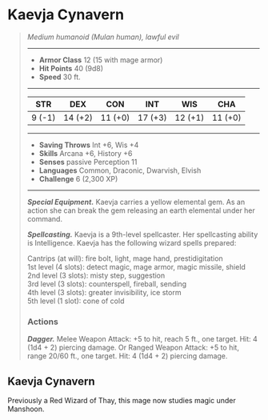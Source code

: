 # Kaevja Cynavern
>*Medium humanoid (Mulan human), lawful evil*
>___
>- **Armor Class** 12 (15 with mage armor)
>- **Hit Points** 40 (9d8)
>- **Speed** 30 ft.
>___
>|STR|DEX|CON|INT|WIS|CHA|
>|:---:|:---:|:---:|:---:|:---:|:---:|
>|9 (-1)|14 (+2)|11 (+0)|17 (+3)|12 (+1)|11 (+0)|
>___
>- **Saving Throws** Int +6, Wis +4
>- **Skills** Arcana +6, History +6
>- **Senses** passive Perception 11
>- **Languages** Common, Draconic, Dwarvish, Elvish
>- **Challenge** 6 (2,300 XP)
>___
>***Special Equipment.*** Kaevja carries a yellow elemental gem. As an action she can break the gem releasing an earth elemental under her command.  
>
>***Spellcasting.*** Kaevja is a 9th-level spellcaster. Her spellcasting ability is Intelligence. Kaevja has the following wizard spells prepared:  
>
>Cantrips (at will): fire bolt, light, mage hand, prestidigitation  
>1st level (4 slots): detect magic, mage armor, magic missile, shield  
>2nd level (3 slots): misty step, suggestion  
>3rd level (3 slots): counterspell, fireball, sending  
>4th level (3 slots): greater invisibility, ice storm  
>5th level (1 slot): cone of cold  
>
>### Actions
>***Dagger.*** Melee Weapon Attack: +5 to hit, reach 5 ft., one target. Hit: 4 (1d4 + 2) piercing damage. Or Ranged Weapon Attack: +5 to hit, range 20/60 ft., one target. Hit: 4 (1d4 + 2) piercing damage.
## Kaevja Cynavern
Previously a Red Wizard of Thay, this mage now studies magic under Manshoon.